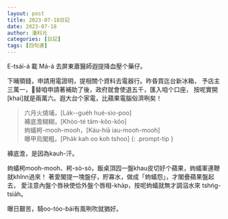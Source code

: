 ```yaml
---
layout: post
title: 2023-07-18日記
date: 2023-07-18
author: 潘科元
categories: [日記]
tags: [四句連]
---
```

E-tsái-á 載 Má-á 去屏東蕭醫師遐提降血壓个藥仔。

下晡領錢，申請用電證明，提相關个資料去電器行。昨昏買迄台新冰箱，
予店主三萬一，𪜶替咱申請著補助了後，政府就會使退五千，匯入咱个口座，
按呢實開\[khai\]就是兩萬六。遐大台个家電，比蘋果電腦俗濟咧矣！

> 六月火燒埔，\[La̍k--gue̍h hué-sio-poo\]  
褲底澹糊糊，\[Khòo-té tâm-kôo-kôo\]  
蚼蟻枵-mooh-mooh，\[Káu-hiā iau-mooh-mooh\]  
曝甲烏閣粗。\[Pha̍k kah oo koh tshoo\]
{: .prompt-tip }

褲底澹，是因為kauh-汗。

蚼蟻枵mooh-mooh、枵-sò-sò，飯桌頂囥一盤khau皮切好个蘋果，蚼蟻軍連鞭就khînn過來！
著愛閣提一塊盤仔，貯寡水，做成「蚼蟻怨」，才閣疊蘋果盤起去，
愛注意內盤个唇袂使佮外盤个唇相-kha̍p，按呢蚼蟻就無才調泅水來 tshńg-tsia̍h。

曝日艱苦，騎oo-tóo-bái有風咧吹就猶好。
